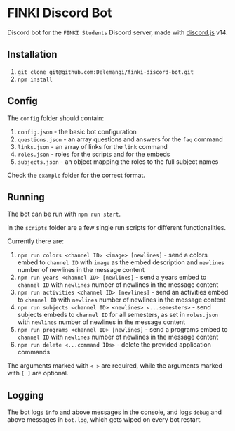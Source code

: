 # FINKI Discord Bot

Discord bot for the `FINKI Students` Discord server, made with [discord.js](https://github.com/discordjs/discord.js) v14.

## Installation

1. `git clone git@github.com:Delemangi/finki-discord-bot.git`
2. `npm install`

## Config

The `config` folder should contain:

1. `config.json` - the basic bot configuration
2. `questions.json` - an array questions and answers for the `faq` command
3. `links.json` - an array of links for the `link` command
4. `roles.json` - roles for the scripts and for the embeds
5. `subjects.json` - an object mapping the roles to the full subject names

Check the `example` folder for the correct format.

## Running

The bot can be run with `npm run start`.

In the `scripts` folder are a few single run scripts for different functionalities.

Currently there are:

1. `npm run colors <channel ID> <image> [newlines]` - send a colors embed to `channel ID` with `image` as the embed description and `newlines` number of newlines in the message content
2. `npm run years <channel ID> [newlines]` - send a years embed to `channel ID` with `newlines` number of newlines in the message content
3. `npm run activities <channel ID> [newlines]` - send an activities embed to `channel ID`  with `newlines` number of newlines in the message content  
4. `npm run subjects <channel ID> <newlines> <...semesters>` - send subjects embeds to `channel ID` for all semesters, as set in `roles.json` with `newlines` number of newlines in the message content
5. `npm run programs <channel ID> [newlines]` - send a programs embed to `channel ID` with `newlines` number of newlines in the message content
6. `npm run delete <...command IDs>` - delete the provided application commands

The arguments marked with `< >` are required, while the arguments marked with `[ ]` are optional.

## Logging

The bot logs `info` and above messages in the console, and logs `debug` and above messages in `bot.log`, which gets wiped on every bot restart.
